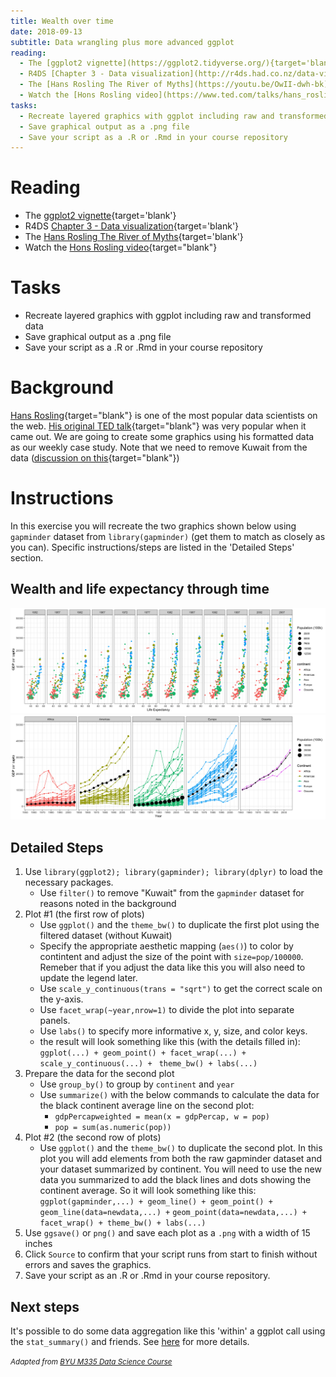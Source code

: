 ```yaml
---
title: Wealth over time
date: 2018-09-13 
subtitle: Data wrangling plus more advanced ggplot
reading:
  - The [ggplot2 vignette](https://ggplot2.tidyverse.org/){target='blank'}
  - R4DS [Chapter 3 - Data visualization](http://r4ds.had.co.nz/data-visualisation.html){target='blank'}
  - The [Hans Rosling The River of Myths](https://youtu.be/OwII-dwh-bk){target='blank'}
  - Watch the [Hons Rosling video](https://www.ted.com/talks/hans_rosling_shows_the_best_stats_you_ve_ever_seen){target="blank"}
tasks:
  - Recreate layered graphics with ggplot including raw and transformed data
  - Save graphical output as a .png file
  - Save your script as a .R or .Rmd in your course repository
---
```





# Reading

- The [ggplot2 vignette](https://ggplot2.tidyverse.org/){target='blank'}
- R4DS [Chapter 3 - Data visualization](http://r4ds.had.co.nz/data-visualisation.html){target='blank'}
- The [Hans Rosling The River of Myths](https://youtu.be/OwII-dwh-bk){target='blank'}
- Watch the [Hons Rosling video](https://www.ted.com/talks/hans_rosling_shows_the_best_stats_you_ve_ever_seen){target="blank"}

# Tasks

- Recreate layered graphics with ggplot including raw and transformed data
- Save graphical output as a .png file
- Save your script as a .R or .Rmd in your course repository


# Background

[Hans Rosling](http://www.gapminder.org/news/sad-to-announce-hans-rosling-passed-away-this-morning/){target="blank"} is one of the most popular data scientists on the web. [His original TED talk](https://www.ted.com/talks/hans_rosling_shows_the_best_stats_you_ve_ever_seen){target="blank"} was very popular when it came out.  We are going to create some graphics using his formatted data as our weekly case study. Note that we need to remove Kuwait from the data ([discussion on this](https://github.com/jennybc/gapminder/issues/9){target="blank"})

# Instructions

In this exercise you will recreate the two graphics shown below using `gapminder` dataset from `library(gapminder)` (get them to match as closely as you can). Specific instructions/steps are listed in the 'Detailed Steps' section.

## Wealth and life expectancy through time

![](CS_03_files/figure-html/code1-1.png)<!-- -->![](CS_03_files/figure-html/code1-2.png)<!-- -->

## Detailed Steps

1. Use `library(ggplot2); library(gapminder); library(dplyr)` to load the necessary packages.
      * Use `filter()` to remove "Kuwait" from the `gapminder` dataset for reasons noted in the background
2. Plot #1 (the first row of plots) 
      * Use `ggplot()` and the `theme_bw()` to duplicate the first plot using the filtered dataset (without Kuwait)
      * Specify the appropriate aesthetic mapping (`aes()`) to color by contintent and adjust the size of the point with `size=pop/100000`.  Remeber that if you adjust the data like this you will also need to update the legend later.
      * Use  `scale_y_continuous(trans = "sqrt")` to get the correct scale on the y-axis.
      * Use `facet_wrap(~year,nrow=1)` to divide the plot into separate panels.
      * Use `labs()` to specify more informative x, y, size, and color keys.  
      * the result will look something like this (with the details filled in):
   `ggplot(...) + geom_point() + facet_wrap(...) + scale_y_continuous(...) + ` `theme_bw() + labs(...)`
3. Prepare the data for the second plot
      * Use `group_by()` to group by `continent` and `year`
      * Use `summarize()` with the below commands to calculate the data for the black continent average line on the second plot:
         * `gdpPercapweighted = mean(x = gdpPercap, w = pop)`
         * `pop = sum(as.numeric(pop))` 
4. Plot #2 (the second row of plots) 
      * Use `ggplot()` and the `theme_bw()` to duplicate the second plot. In this plot you will add elements from both the raw gapminder dataset and your dataset summarized by continent. You will need to use the new data you summarized to add the black lines and dots showing the continent average. So it will look something like this:
     ` ggplot(gapminder,...) + geom_line() + geom_point() + geom_line(data=newdata,...) + ` `geom_point(data=newdata,...) + facet_wrap() + theme_bw() + labs(...)`
5. Use `ggsave()` or `png()` and save each plot as a `.png` with a width of 15 inches
6. Click `Source` to confirm that your script runs from start to finish without errors and saves the graphics.
7. Save your script as an .R or .Rmd in your course repository.

## Next steps

It's possible to do some data aggregation like this 'within' a ggplot call using the `stat_summary()` and friends.  See [here](https://ggplot2.tidyverse.org/reference/stat_summary.html) for more details.


<i> <small> Adapted from [BYU M335 Data Science Course](https://byuistats.github.io/M335) </small> </i>
